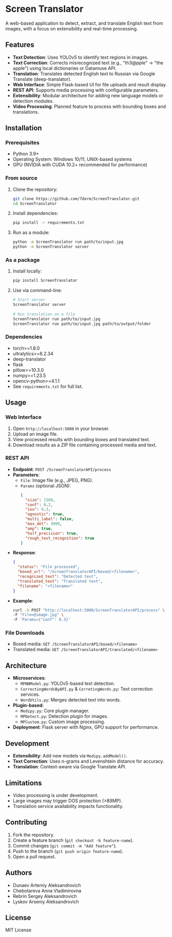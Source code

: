 # Screen Translator

A web-based application to detect, extract, and translate English text from images, with a focus on extensibility and real-time processing.

## Features
- **Text Detection**: Uses YOLOv5 to identify text regions in images.
- **Text Correction**: Corrects misrecognized text (e.g., "th3@pple" → "the apple") using local dictionaries or Datamuse API.
- **Translation**: Translates detected English text to Russian via Google Translate (deep-translator).
- **Web Interface**: Simple Flask-based UI for file uploads and result display.
- **REST API**: Supports media processing with configurable parameters.
- **Extensibility**: Modular architecture for adding new language models or detection modules.
- **Video Processing**: Planned feature to process with bounding boxes and translations.

## Installation

### Prerequisites
- Python 3.9+
- Operating System: Windows 10/11, UNIX-based systems
- GPU (NVIDIA with CUDA 10.2+ recommended for performance)

### From source
1. Clone the repository:
   ```bash
   git clone https://github.com/7dorm/ScreenTranslator.git
   cd ScreenTranslator
   ```
2. Install dependencies:
   ```bash
   pip install -r requirements.txt
   ```
3. Run as a module:
   ```bash
   python -m ScreenTranslator run path/to/input.jpg
   python -m ScreenTranslator server
   ```

### As a package
1. Install locally:
   ```bash
   pip install ScreenTranslator
   ```
2. Use via command-line:
   ```bash
   # Start server
   ScreenTranslator server
    
   # Run translation on a file
   ScreenTranslator run path/to/input.jpg
   ScreenTranslator run path/to/input.jpg path/to/output/folder
   ```

### Dependencies
- torch>=1.8.0
- ultralytics>=8.2.34
- deep-translator
- flask
- pillow>=10.3.0
- numpy>=1.23.5
- opencv-python>=4.1.1
- See `requirements.txt` for full list.

## Usage

### Web Interface
1. Open `http://localhost:5000` in your browser.
2. Upload an image file.
3. View processed results with bounding boxes and translated text.
4. Download results as a ZIP file containing processed media and text.

### REST API
- **Endpoint**: `POST /ScreenTranslatorAPI/process`
- **Parameters**:
  - `File`: Image file (e.g., JPEG, PNG).
  - `Params` (optional JSON):
    ```json
    {
      "size": 1500,
      "conf": 0.2,
      "iou": 0.3,
      "agnostic": true,
      "multi_label": false,
      "max_det": 3000,
      "amp": true,
      "half_precision": true,
      "rough_text_recognition": true
    }
    ```
- **Response**:
  ```json
  {
    "status": "File processed",
    "boxed_url": "/ScreenTranslatorAPI/boxed/<filename>",
    "recognized_text": "Detected text",
    "translated_text": "Translated text",
    "filename": "<filename>"
  }
  ```
- **Example**:
  ```bash
  curl -X POST "http://localhost:5000/ScreenTranslatorAPI/process" \
  -F "File=@image.jpg" \
  -F 'Params={"conf": 0.3}'
  ```

### File Downloads
- Boxed media: `GET /ScreenTranslatorAPI/boxed/<filename>`
- Translated media: `GET /ScreenTranslatorAPI/translated/<filename>`

## Architecture
- **Microservices**:
  - `MPNNModel.py`: YOLOv5-based text detection.
  - `CorrectingWordsByAPI.py` & `CorretingWords.py`: Text correction services.
  - `WordUtils.py`: Merges detected text into words.
- **Plugin-based**:
  - `Medipy.py`: Core plugin manager.
  - `MPDetect.py`: Detection plugin for images.
  - `MPCustom.py`: Custom image processing.
- **Deployment**: Flask server with Nginx, GPU support for performance.

## Development
- **Extensibility**: Add new models via `Medipy.addModel()`.
- **Text Correction**: Uses n-grams and Levenshtein distance for accuracy.
- **Translation**: Context-aware via Google Translate API.

## Limitations
- Video processing is under development.
- Large images may trigger DOS protection (>89MP).
- Translation service availability impacts functionality.

## Contributing
1. Fork the repository.
2. Create a feature branch (`git checkout -b feature-name`).
3. Commit changes (`git commit -m "Add feature"`).
4. Push to the branch (`git push origin feature-name`).
5. Open a pull request.

## Authors
- Dunaev Artemiy Aleksandrovich
- Chebotareva Anna Vladimirovna
- Rebrin Sergey Aleksandrovich
- Lyskov Arseniy Aleksandrovich

## License
MIT License

